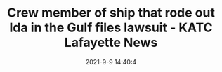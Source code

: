 ---
"title": "Crew member of ship that rode out Ida in the Gulf files lawsuit - KATC Lafayette News"
"date": "2021-9-9 14:40:4"
"feed_name": "GOOGLENEWS"
"feed_website": "https://news.google.com/search?q=drilling%2Bincident&hl=en-US&gl=US&ceid=US:en"
"feed_rss": "https://news.google.com/rss/search?q=drilling%2Bincident&hl=en-US&gl=US&ceid=US:en"
"link": "https://www.katc.com/news/covering-louisiana/crew-member-of-ship-that-rode-out-ida-in-the-gulf-files-lawsuit"
"file": "_posts/2021-9-9-14-40-4_GOOGLENEWS_05c919a323a7bc00f40885c314ee1033dd627402.md"
"accident": "0"
"drilling": "0"
"dead": "0"
"injured": "0"
---